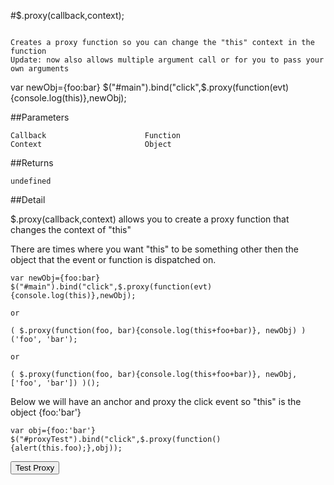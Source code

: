 #$.proxy(callback,context);

```

Creates a proxy function so you can change the "this" context in the function
Update: now also allows multiple argument call or for you to pass your own arguments
 ```
  var newObj={foo:bar}
  $("#main").bind("click",$.proxy(function(evt){console.log(this)},newObj);

##Parameters

```
Callback                      Function
Context                       Object

```

##Returns

```
undefined
```

##Detail

$.proxy(callback,context) allows you to create a proxy function that changes the context of "this"

There are times where you want "this" to be something other then the object that the event or function is dispatched on.


```
var newObj={foo:bar}
$("#main").bind("click",$.proxy(function(evt){console.log(this)},newObj);

or

( $.proxy(function(foo, bar){console.log(this+foo+bar)}, newObj) )('foo', 'bar');

or

( $.proxy(function(foo, bar){console.log(this+foo+bar)}, newObj, ['foo', 'bar']) )();
```

Below we will have an anchor and proxy the click event so "this" is the object {foo:'bar'}

```
var obj={foo:'bar'}
$("#proxyTest").bind("click",$.proxy(function(){alert(this.foo);},obj));
```


<input type="button" id="proxyTest" value="Test Proxy">

<script>
var obj={foo:'bar'}
$("#proxyTest").bind("click",$.proxy(function(){alert(this.foo);},obj));
</script>